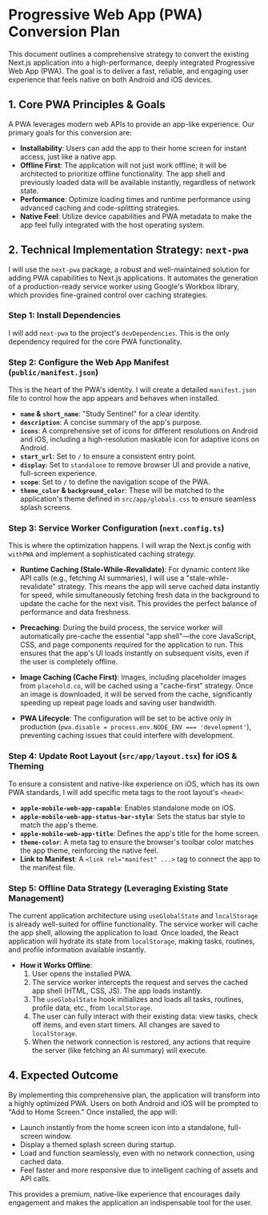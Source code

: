 # Progressive Web App (PWA) Conversion Plan

This document outlines a comprehensive strategy to convert the existing Next.js application into a high-performance, deeply integrated Progressive Web App (PWA). The goal is to deliver a fast, reliable, and engaging user experience that feels native on both Android and iOS devices.

## 1. Core PWA Principles & Goals

A PWA leverages modern web APIs to provide an app-like experience. Our primary goals for this conversion are:
*   **Installability**: Users can add the app to their home screen for instant access, just like a native app.
*   **Offline First**: The application will not just work offline; it will be architected to prioritize offline functionality. The app shell and previously loaded data will be available instantly, regardless of network state.
*   **Performance**: Optimize loading times and runtime performance using advanced caching and code-splitting strategies.
*   **Native Feel**: Utilize device capabilities and PWA metadata to make the app feel fully integrated with the host operating system.

## 2. Technical Implementation Strategy: `next-pwa`

I will use the `next-pwa` package, a robust and well-maintained solution for adding PWA capabilities to Next.js applications. It automates the generation of a production-ready service worker using Google's Workbox library, which provides fine-grained control over caching strategies.

### Step 1: Install Dependencies
I will add `next-pwa` to the project's `devDependencies`. This is the only dependency required for the core PWA functionality.

### Step 2: Configure the Web App Manifest (`public/manifest.json`)
This is the heart of the PWA's identity. I will create a detailed `manifest.json` file to control how the app appears and behaves when installed.

*   **`name` & `short_name`**: "Study Sentinel" for a clear identity.
*   **`description`**: A concise summary of the app's purpose.
*   **`icons`**: A comprehensive set of icons for different resolutions on Android and iOS, including a high-resolution maskable icon for adaptive icons on Android.
*   **`start_url`**: Set to `/` to ensure a consistent entry point.
*   **`display`**: Set to `standalone` to remove browser UI and provide a native, full-screen experience.
*   **`scope`**: Set to `/` to define the navigation scope of the PWA.
*   **`theme_color` & `background_color`**: These will be matched to the application's theme defined in `src/app/globals.css` to ensure seamless splash screens.

### Step 3: Service Worker Configuration (`next.config.ts`)
This is where the optimization happens. I will wrap the Next.js config with `withPWA` and implement a sophisticated caching strategy.

*   **Runtime Caching (Stale-While-Revalidate)**: For dynamic content like API calls (e.g., fetching AI summaries), I will use a "stale-while-revalidate" strategy. This means the app will serve cached data instantly for speed, while simultaneously fetching fresh data in the background to update the cache for the next visit. This provides the perfect balance of performance and data freshness.

*   **Precaching**: During the build process, the service worker will automatically pre-cache the essential "app shell"—the core JavaScript, CSS, and page components required for the application to run. This ensures that the app's UI loads instantly on subsequent visits, even if the user is completely offline.

*   **Image Caching (Cache First)**: Images, including placeholder images from `placehold.co`, will be cached using a "cache-first" strategy. Once an image is downloaded, it will be served from the cache, significantly speeding up repeat page loads and saving user bandwidth.

*   **PWA Lifecycle**: The configuration will be set to be active only in production (`pwa.disable = process.env.NODE_ENV === 'development'`), preventing caching issues that could interfere with development.

### Step 4: Update Root Layout (`src/app/layout.tsx`) for iOS & Theming
To ensure a consistent and native-like experience on iOS, which has its own PWA standards, I will add specific meta tags to the root layout's `<head>`:

*   **`apple-mobile-web-app-capable`**: Enables standalone mode on iOS.
*   **`apple-mobile-web-app-status-bar-style`**: Sets the status bar style to match the app's theme.
*   **`apple-mobile-web-app-title`**: Defines the app's title for the home screen.
*   **`theme-color`**: A meta tag to ensure the browser's toolbar color matches the app theme, reinforcing the native feel.
*   **Link to Manifest**: A `<link rel="manifest" ...>` tag to connect the app to the manifest file.

### Step 5: Offline Data Strategy (Leveraging Existing State Management)
The current application architecture using `useGlobalState` and `localStorage` is already well-suited for offline functionality. The service worker will cache the app shell, allowing the application to load. Once loaded, the React application will hydrate its state from `localStorage`, making tasks, routines, and profile information available instantly.

*   **How it Works Offline**:
    1. User opens the installed PWA.
    2. The service worker intercepts the request and serves the cached app shell (HTML, CSS, JS). The app loads instantly.
    3. The `useGlobalState` hook initializes and loads all tasks, routines, profile data, etc., from `localStorage`.
    4. The user can fully interact with their existing data: view tasks, check off items, and even start timers. All changes are saved to `localStorage`.
    5. When the network connection is restored, any actions that require the server (like fetching an AI summary) will execute.

## 4. Expected Outcome

By implementing this comprehensive plan, the application will transform into a highly optimized PWA. Users on both Android and iOS will be prompted to "Add to Home Screen." Once installed, the app will:

*   Launch instantly from the home screen icon into a standalone, full-screen window.
*   Display a themed splash screen during startup.
*   Load and function seamlessly, even with no network connection, using cached data.
*   Feel faster and more responsive due to intelligent caching of assets and API calls.

This provides a premium, native-like experience that encourages daily engagement and makes the application an indispensable tool for the user.
